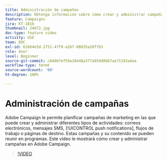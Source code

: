 ```yaml
---
title: Administración de campañas
description: Obtenga información sobre cómo crear y administrar campañas.
feature: Campaigns
jira: KT-1816
thumbnail: 24672.jpg
doc-type: feature video
activity: USE
team: DOC
exl-id: 61b64e5d-2751-47f9-a2b7-08835a28f763
role: User
level: Beginner
source-git-commit: c84867ef59a10448a377a959d0b67ae71343a4aa
workflow-type: tm+mt
source-wordcount: '60'
ht-degree: 100%

---
```


# Administración de campañas

Adobe Campaign le permite planificar campañas de marketing en las que puede crear y administrar diferentes tipos de actividades: correos electrónicos, mensajes SMS, [!UICONTROL push notifications], flujos de trabajo o páginas de destino. Estas campañas y su contenido se pueden reunir en programas. Este vídeo le mostrará cómo crear y administrar campañas en Adobe Campaign.

>[!VIDEO](https://video.tv.adobe.com/v/24672?quality=12&learn=on)
